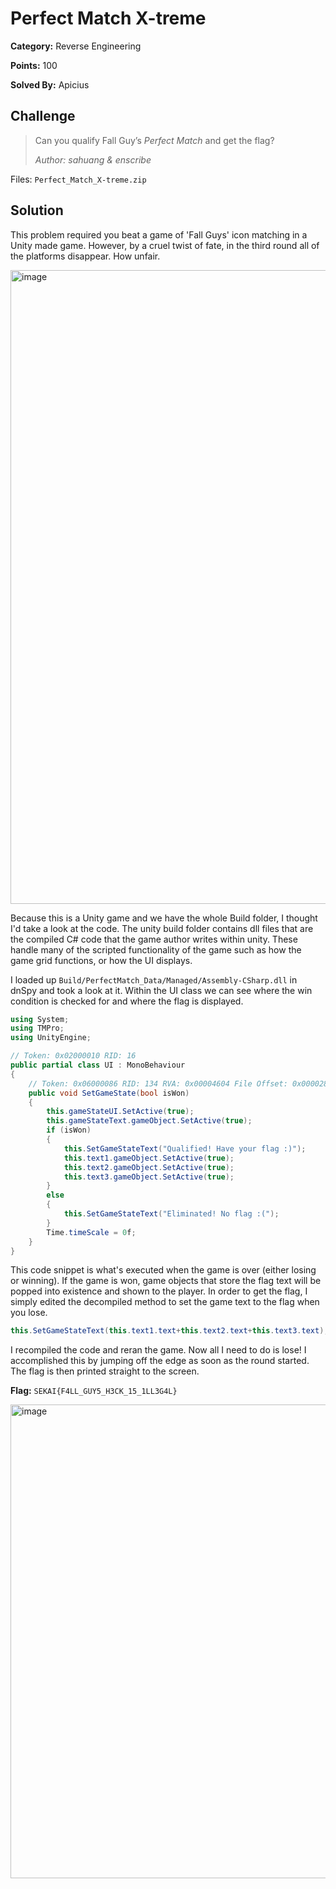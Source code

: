 # Perfect Match X-treme
**Category:** Reverse Engineering

**Points:** 100

**Solved By:** Apicius

## Challenge
>Can you qualify Fall Guy’s _Perfect Match_ and get the flag?
>
>*Author: sahuang & enscribe*

Files: `Perfect_Match_X-treme.zip`

## Solution

This problem required you beat a game of 'Fall Guys' icon matching in a Unity made game. However, by a cruel twist of fate, in the third round all of the platforms disappear. How unfair.

<img width="1014" alt="image" src="https://user-images.githubusercontent.com/17153535/193478932-1f3e762a-193d-4ab8-bb48-b63afc278e76.png">

Because this is a Unity game and we have the whole Build folder, I thought I'd take a look at the code. The unity build folder contains dll files that are the compiled C# code that the game author writes within unity. These handle many of the scripted functionality of the game such as how the game grid functions, or how the UI displays.

I loaded up `Build/PerfectMatch_Data/Managed/Assembly-CSharp.dll` in dnSpy and took a look at it. Within the UI class we can see where the win condition is checked for and where the flag is displayed. 

```csharp
using System;
using TMPro;
using UnityEngine;

// Token: 0x02000010 RID: 16
public partial class UI : MonoBehaviour
{
    // Token: 0x06000086 RID: 134 RVA: 0x00004604 File Offset: 0x00002804
    public void SetGameState(bool isWon)
    {
        this.gameStateUI.SetActive(true);
        this.gameStateText.gameObject.SetActive(true);
        if (isWon)
        {
            this.SetGameStateText("Qualified! Have your flag :)");
            this.text1.gameObject.SetActive(true);
            this.text2.gameObject.SetActive(true);
            this.text3.gameObject.SetActive(true);
        }
        else
        {
            this.SetGameStateText("Eliminated! No flag :(");
        }
        Time.timeScale = 0f;
    }
}
```

This code snippet is what's executed when the game is over (either losing or winning). If the game is won, game objects that store the flag text will be popped into existence and shown to the player. In order to get the flag, I simply edited the decompiled method to set the game text to the flag when you lose.

```csharp
this.SetGameStateText(this.text1.text+this.text2.text+this.text3.text);
```

I recompiled the code and reran the game. Now all I need to do is lose! I accomplished this by jumping off the edge as soon as the round started. The flag is then printed straight to the screen.

**Flag:**  `SEKAI{F4LL_GUY5_H3CK_15_1LL3G4L}`
 

<img width="758" alt="image" src="https://user-images.githubusercontent.com/17153535/193478958-f439ace9-097b-43af-ab02-1c3727fd832b.png">
